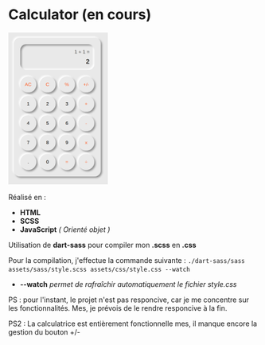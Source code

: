 # Calculator (en cours)

<img src="./calc.png" alt="calc.png" width="200px"/>

Réalisé en : 
- **HTML**
- **SCSS**
- **JavaScript** *( Orienté objet )*

Utilisation de **dart-sass** pour compiler mon **.scss** en **.css**

Pour la compilation, j'effectue la commande suivante : `./dart-sass/sass assets/sass/style.scss assets/css/style.css --watch`
- **--watch** *permet de rafraîchir automatiquement le fichier style.css*


PS : pour l'instant, le projet n'est pas responcive, car je me concentre sur les fonctionnalités. Mes, je prévois de le rendre responcive à la fin.

PS2 : La calculatrice est entièrement fonctionnelle mes, il manque encore la gestion du bouton +/-